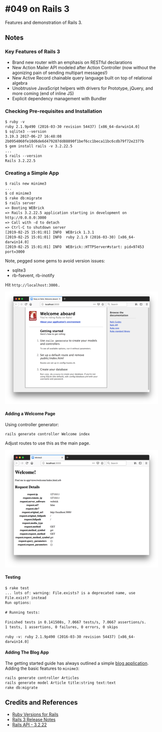 # #049 on Rails 3

Features and demonstration of Rails 3.

## Notes

### Key Features of Rails 3

* Brand new router with an emphasis on RESTful declarations
* New Action Mailer API modeled after Action Controller (now without the agonizing pain of sending multipart messages!)
* New Active Record chainable query language built on top of relational algebra
* Unobtrusive JavaScript helpers with drivers for Prototype, jQuery, and more coming (end of inline JS)
* Explicit dependency management with Bundler


### Checking Pre-requisites and Installation

```
$ ruby -v
ruby 2.1.9p490 (2016-03-30 revision 54437) [x86_64-darwin14.0]
$ sqlite3 --version
3.19.3 2017-06-27 16:48:08 2b0954060fe10d6de6d479287dd88890f1bef6cc1beca11bc6cdb79f72e2377b
$ gem install rails -v 3.2.22.5
...
$ rails --version
Rails 3.2.22.5
```


### Creating a Simple App

```
$ rails new minime3
...
$ cd minime3
$ rake db:migrate
$ rails server
=> Booting WEBrick
=> Rails 3.2.22.5 application starting in development on http://0.0.0.0:3000
=> Call with -d to detach
=> Ctrl-C to shutdown server
[2019-02-25 15:01:01] INFO  WEBrick 1.3.1
[2019-02-25 15:01:01] INFO  ruby 2.1.9 (2016-03-30) [x86_64-darwin14.0]
[2019-02-25 15:01:01] INFO  WEBrick::HTTPServer#start: pid=97453 port=3000
```

Note, pegged some gems to avoid version issues:

* sqlite3
* rb-fsevent, rb-inotify

Hit `http://localhost:3000`..

![rails3-hello](./assets/rails3-hello.png)


#### Adding a Welcome Page

Using controller generator:

```
rails generate controller Welcome index
```

Adjust routes to use this as the main page.

![rails3-welcome](./assets/rails3-welcome.png)

#### Testing

```
$ rake test
... lots of: warning: File.exists? is a deprecated name, use File.exist? instead
Run options:

# Running tests:

Finished tests in 0.141508s, 7.0667 tests/s, 7.0667 assertions/s.
1 tests, 1 assertions, 0 failures, 0 errors, 0 skips

ruby -v: ruby 2.1.9p490 (2016-03-30 revision 54437) [x86_64-darwin14.0]
```

#### Adding The Blog App

The getting started guide has always outlined a simple [blog application](https://guides.rubyonrails.org/getting_started.html#creating-the-blog-application).
Adding the basic features to `minime3`:

```
rails generate controller Articles
rails generate model Article title:string text:text
rake db:migrate
```

## Credits and References
* [Ruby Versions for Rails](https://guides.rubyonrails.org/upgrading_ruby_on_rails.html#ruby-versions)
* [Rails 3 Release Notes](https://edgeguides.rubyonrails.org/3_0_release_notes.html)
* [Rails API - 3.2.22](https://api.rubyonrails.org/v3.2.22/)
